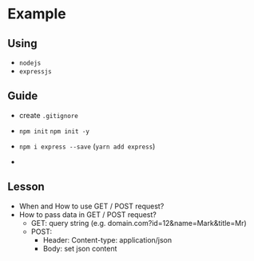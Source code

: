 # Example

## Using
* `nodejs`
* `expressjs`

## Guide
* create `.gitignore`

* `npm init` `npm init -y`
* `npm i express --save` (`yarn add express`)
* 


## Lesson
* When and How to use GET / POST request?
* How to pass data in GET / POST request?
	* GET: query string (e.g. domain.com?id=12&name=Mark&title=Mr)
	* POST:
		* Header: Content-type: application/json
		* Body: set json content